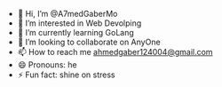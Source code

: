 - 👋 Hi, I’m @A7medGaberMo
- 👀 I’m interested in Web Devolping
- 🌱 I’m currently learning GoLang
- 💞️ I’m looking to collaborate on AnyOne
- 📫 How to reach me ahmedgaber124004@gmail.com
- 😄 Pronouns: he
- ⚡ Fun fact: shine on stress 

<!---
A7medGaberMo/A7medGaberMo is a ✨ special ✨ repository because its `README.md` (this file) appears on your GitHub profile.
You can click the Preview link to take a look at your changes.
--->
